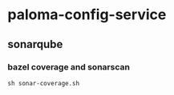 # paloma-config-service

## sonarqube

### bazel coverage and sonarscan
```sh sonar-coverage.sh```

